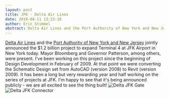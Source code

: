 ```yaml
---
layout: post
title: JFK - Delta Air Lines
date: 2010-08-11 13:23:10
author: Eric Stimmel
abstract: Delta Air Lines and the Port Authority of New York and New Jersey jointly announced the $1.2 billion project to expand Terminal 4 at JFK Airport in New York today
---
```


[Delta Air Lines][] and the [Port Authority of New York and New Jersey][] jointly announced the $1.2 billion project to expand Terminal 4 at JFK Airport in New York today. Mayor Bloomberg and Governor Patterson, among others, were present. I've been working on this project since the beginning of Design Development in February of 2009. At that point we were converting the Schematic Design set from AutoCAD (version 2008) to Revit (version 2009). It has been a long but very rewarding year and half working on the series of projects at JFK. I'm happy to see that it's being announced publicly - we are all excited to see the thing built! ![Delta JFK Gate][] ![Delta JFK Connector][]

  [Delta Air Lines]: http://news.delta.com/index.php?s=43&item=1095
  [Port Authority of New York and New Jersey]: http://www.nyc.gov/html/om/html/2010b/pr348-10.html
  [Delta JFK Gate]: http://ericstimmel.com/blog_imgs/JFK_Terminal4_Gate.jpg
  [Delta JFK Connector]: http://ericstimmel.com/blog_imgs/JFK_Terminal4_Walkway.jpg

